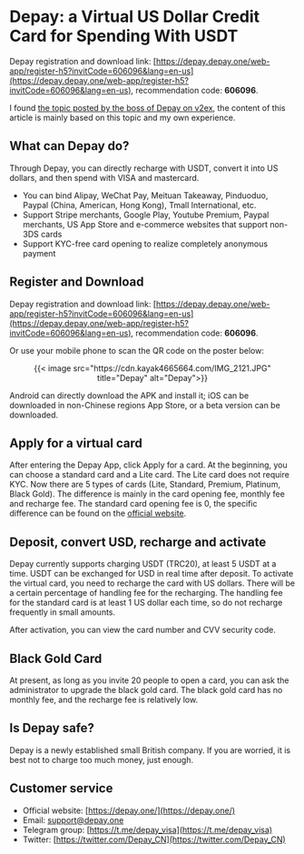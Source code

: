 # Depay: a Virtual US Dollar Credit Card for Spending With USDT

Depay registration and download link: [https://depay.depay.one/web-app/register-h5?invitCode=606096&lang=en-us](https://depay.depay.one/web-app/register-h5?invitCode=606096&lang=en-us), recommendation code: **606096**.
<!--more-->

I found [the topic posted by the boss of Depay on v2ex](https://www.v2ex.com/t/912011), the content of this article is mainly based on this topic and my own experience.

## What can Depay do?

Through Depay, you can directly recharge with USDT, convert it into US dollars, and then spend with VISA and mastercard.

- You can bind Alipay, WeChat Pay, Meituan Takeaway, Pinduoduo, Paypal (China, American, Hong Kong), Tmall International, etc.
- Support Stripe merchants, Google Play, Youtube Premium, Paypal merchants, US App Store and e-commerce websites that support non-3DS cards
- Support KYC-free card opening to realize completely anonymous payment

## Register and Download

Depay registration and download link: [https://depay.depay.one/web-app/register-h5?invitCode=606096&lang=en-us](https://depay.depay.one/web-app/register-h5?invitCode=606096&lang=en-us), recommendation code: **606096**.

Or use your mobile phone to scan the QR code on the poster below:

<div align="center">
{{< image src="https://cdn.kayak4665664.com/IMG_2121.JPG" title="Depay" alt="Depay">}}
</div>

Android can directly download the APK and install it; iOS can be downloaded in non-Chinese regions App Store, or a beta version can be downloaded.

## Apply for a virtual card

After entering the Depay App, click Apply for a card. At the beginning, you can choose a standard card and a Lite card. The Lite card does not require KYC. Now there are 5 types of cards (Lite, Standard, Premium, Platinum, Black Gold). The difference is mainly in the card opening fee, monthly fee and recharge fee. The standard card opening fee is 0, the specific difference can be found on the [official website](https://depay.one/en-us/rights.html).

## Deposit, convert USD, recharge and activate

Depay currently supports charging USDT (TRC20), at least 5 USDT at a time. USDT can be exchanged for USD in real time after deposit. To activate the virtual card, you need to recharge the card with US dollars. There will be a certain percentage of handling fee for the recharging. The handling fee for the standard card is at least 1 US dollar each time, so do not recharge frequently in small amounts.

After activation, you can view the card number and CVV security code.

## Black Gold Card

At present, as long as you invite 20 people to open a card, you can ask the administrator to upgrade the black gold card. The black gold card has no monthly fee, and the recharge fee is relatively low.

## Is Depay safe?

Depay is a newly established small British company. If you are worried, it is best not to charge too much money, just enough.

## Customer service
- Official website: [https://depay.one/](https://depay.one/)
- Email: [support@depay.one](mailto:support@depay.one)
- Telegram group: [https://t.me/depay_visa](https://t.me/depay_visa)
- Twitter: [https://twitter.com/Depay_CN](https://twitter.com/Depay_CN)

